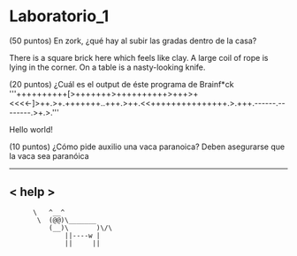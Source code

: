 # Laboratorio_1
 
(50 puntos) En zork, ¿qué hay al subir las gradas dentro de la casa? 

  There is a square brick here which feels like clay.
  A large coil of rope is lying in the corner.
  On a table is a nasty-looking knife.

(20 puntos) ¿Cuál es el output de éste programa de Brainf*ck
'''++++++++++[>+++++++>++++++++++>+++>+<<<<-]>++.>+.+++++++..+++.>++.<<+++++++++++++++.>.+++.------.--------.>+.>.'''
 
   Hello world!
  
(10 puntos) ¿Cómo pide auxilio una vaca paranoica?
Deben asegurarse que la vaca sea paranóica

   ______
  < help >
   ------
          \   ^__^
           \  (@@)\_______
              (__)\       )\/\
                  ||----w |
                  ||     ||
